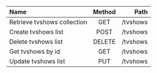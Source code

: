 | Name | Method | Path |
| :---         |     :---:      |          ---: |
| Retrieve tvshows collection   | GET     |  /tvshows  |
| Create tvshows list     | POST       | /tvshows      |
| Delete tvshows list   | DELETE     |  /tvshows  |
| Get tvshows by id     | GET       | /tvshows      |
| Update tvshows list     | PUT       | /tvshows      |


